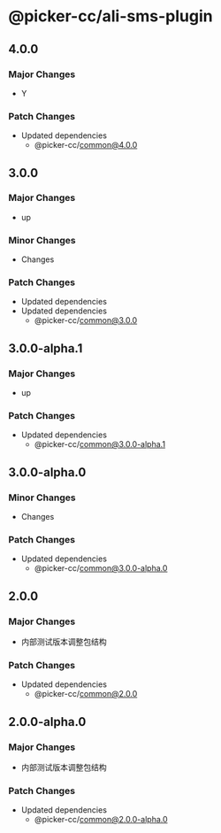 # @picker-cc/ali-sms-plugin

## 4.0.0

### Major Changes

-   Y

### Patch Changes

-   Updated dependencies
    -   @picker-cc/common@4.0.0

## 3.0.0

### Major Changes

-   up

### Minor Changes

-   Changes

### Patch Changes

-   Updated dependencies
-   Updated dependencies
    -   @picker-cc/common@3.0.0

## 3.0.0-alpha.1

### Major Changes

-   up

### Patch Changes

-   Updated dependencies
    -   @picker-cc/common@3.0.0-alpha.1

## 3.0.0-alpha.0

### Minor Changes

-   Changes

### Patch Changes

-   Updated dependencies
    -   @picker-cc/common@3.0.0-alpha.0

## 2.0.0

### Major Changes

-   内部测试版本调整包结构

### Patch Changes

-   Updated dependencies
    -   @picker-cc/common@2.0.0

## 2.0.0-alpha.0

### Major Changes

-   内部测试版本调整包结构

### Patch Changes

-   Updated dependencies
    -   @picker-cc/common@2.0.0-alpha.0

